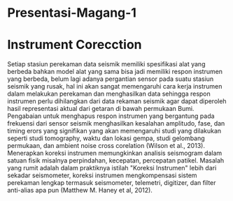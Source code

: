 # Presentasi-Magang-1

#




# Instrument Corecction
Setiap stasiun perekaman data seismik memiliki spesifikasi alat yang berbeda bahkan model alat yang sama bisa jadi memiliki respon instrumen yang berbeda, belum lagi adanya pergantian sensor pada suatu stasiun seismik yang rusak, hal ini akan sangat memengaruhi cara kerja instrumen dalam melakukan perekaman dan menghasilkan data sehingga respon instrumen perlu dihilangkan dari data rekaman seismik agar dapat diperoleh hasil representasi aktual dari getaran di bawah permukaan Bumi. Pengabaian untuk menghapus respon instrumen yang bergantung pada frekuensi dari sensor seismik menghasilkan kesalahan amplitudo, fase, dan timing erors yang signifikan yang akan memengaruhi studi yang dilakukan seperti studi tomography, waktu dan lokasi gempa, studi gelombang permukaan, dan ambient noise cross corelation (Wilson et al., 2013). Menerapkan koreksi instrumen memungkinkan analisis seismogram dalam satuan fisik misalnya perpindahan, kecepatan, percepatan patikel. Masalah yang rumit adalah dalam praktiknya istilah "Koreksi Instrumen" lebih dari sekadar seismometer, koreksi instrumen mengkompensasi sistem perekaman lengkap termasuk seismometer, telemetri, digitizer, dan filter anti-alias apa pun (Matthew M. Haney et al, 2012).


